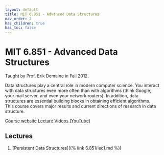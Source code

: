 ```yaml
---
layout: default
title: MIT 6.851 - Advanced Data Structures
nav_order: 2
has_children: true
has_toc: false
---
```


# MIT 6.851 - Advanced Data Structures
Taught by Prof. Erik Demaine in Fall 2012.

Data structures play a central role in modern computer science. You interact with data structures even more often than with algorithms (think Google, your mail server, and even your network routers). In addition, data structures are essential building blocks in obtaining efficient algorithms. This course covers major results and current directions of research in data structure.

[Course website](https://ocw.mit.edu/courses/6-851-advanced-data-structures-spring-2012/)
[Lecture Videos (YouTube)](https://www.youtube.com/watch?v=T0yzrZL1py0&list=PLUl4u3cNGP61hsJNdULdudlRL493b-XZf&ab_channel=MITOpenCourseWare)

## Lectures
1. [Persistent Data Structures]({% link 6.851/lec1.md %})